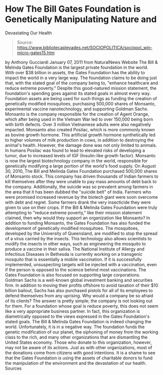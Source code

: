 # How The Bill Gates Foundation is Genetically Manipulating Nature and 
Devastating Our Health

> Source: https://www.bibliotecapleyades.net/SOCIOPOLITICA/sociopol_win-micro-gates15.htm

by Anthony Gucciardi
January 07, 2011
from
NaturalNews Website
The
Bill & Melinda Gates Foundation is the largest private foundation in the
world.
With over $38 billion in assets, the Gates
Foundation has the ability to impact the world in a very large way. The
foundation claims to be doing just that, with the stated goal of the company
being to,
"enhance healthcare and reduce extreme
poverty."
Despite this good-natured mission statement, the
foundation's spending goes against its stated goals in almost every way.
Foundation assets are being used for such things
as funding the creation of genetically modified mosquitoes, purchasing
500,000 shares of Monsanto, experimental vaccine nanotechnology, and
supporting Goldman Sachs.
Monsanto is the company responsible for the creation of Agent Orange, which
after being used in the Vietnam War led to over 150,000 being born with
birth defects. Over 3 million Vietnamese adults were also negatively
impacted. Monsanto also created Posilac, which is more commonly known as
bovine growth hormone.
This artificial growth hormone synthetically led
to higher volumes of milk production in cows, in addition to destroying the
animal's health.
However, the damage done was not only limited to
animals. In humans Posilac was found to lead to elevated risks of developing
a tumor, due to increased levels of IGF (Insulin-like growth factor).
Monsanto is now the largest biotechnology company in the world, responsible
for genetically modifying a large portion of the world's food supply.
On August 30, 2010, The Bill and Melinda Gates Foundation purchased 500,000
shares of Monsanto stock. This company has driven thousands of Indian
farmers to kill themselves after they were unable to pay mass amounts of
debt back to the company. Additionally, the suicide was so prevalent among
farmers in the area that it has been dubbed the "suicide belt" of India.
Farmers who were promised increased revenue by
the biotech giant were soon overcome with debt and regret. Some farmers
drank the very insecticide they were given to use on their crops.
If the Bill & Melinda Gates Foundation were
truly attempting to "reduce extreme poverty," like their mission statement
claimed, then why would they support an organization like Monsanto?
In addition to funding Monsanto, the Gates Foundation has also funded the
development of genetically modified mosquitoes.
The mosquitoes, developed by the University of
Queensland, are modified to stop the spread of a virus carried by the
insects. This technology also allows scientists to modify the insects in
other ways, such as engineering the mosquito to produce a vaccine in their
saliva.
The National Institute of Allergy and Infectious
Diseases in Bethesda is currently working on a transgenic mosquito that is
essentially a mobile vaccination. If it is successfully implemented,
unsuspecting targets will be injected with a vaccination, even if the person
is opposed to the science behind most vaccinations.
The Gates Foundation is also focused on supporting large corporations.
Goldman Sachs is a well-known global investment banking and securities firm.
In addition to moving their profits offshore to avoid taxation of their $10
billion bailout, Sachs has also purchased pistols for all of its employees
to defend themselves from any uprising.
Why would a company be so afraid of its clients?
The answer is pretty simple; the company is not looking out for them.
For a foundation whose goal is reduce poverty,
this does not seem like a very appropriate business partner. In fact, this
organization is diametrically opposed to the views expressed in the Gates
Foundation's stated goals.
The Bill & Melinda Gates Foundation is indeed changing the world.
Unfortunately, it is in a negative way. The foundation funds the genetic
modification of our planet, the siphoning of money from the working class to
the rich, and many other organizations that are dismantling the United
States economy.
Those who donate to this organization, however,
may not be aware of its actions. Just as with other organizations, most of
the donations come from citizens with good intentions.
It is a shame to see that the Gates Foundation
is using the assets of charitable donors to fund the manipulation of the
environment and the devastation of our health.
Sources
